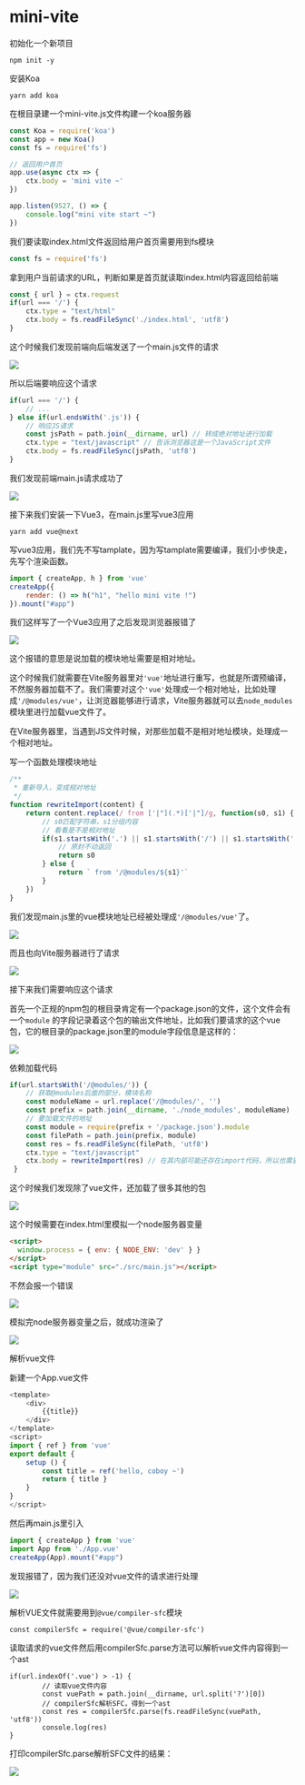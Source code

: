 # mini-vite

初始化一个新项目

```
npm init -y
```

安装Koa

```
yarn add koa
```

在根目录建一个mini-vite.js文件构建一个koa服务器

```javascript
const Koa = require('koa')
const app = new Koa()
const fs = require('fs')

// 返回用户首页
app.use(async ctx => {
    ctx.body = 'mini vite ~'
})

app.listen(9527, () => {
    console.log("mini vite start ~")
})
```

我们要读取index.html文件返回给用户首页需要用到fs模块

```javascript
const fs = require('fs')
```

拿到用户当前请求的URL，判断如果是首页就读取index.html内容返回给前端

```javascript
const { url } = ctx.request
if(url === '/') {
    ctx.type = "text/html"
    ctx.body = fs.readFileSync('./index.html', 'utf8')
}
```
这个时候我们发现前端向后端发送了一个main.js文件的请求

 ![](./md/01.png)

所以后端要响应这个请求

```javascript
if(url === '/') {
    // ...
} else if(url.endsWith('.js')) {
    // 响应JS请求
    const jsPath = path.join(__dirname, url) // 转成绝对地址进行加载
    ctx.type = "text/javascript" // 告诉浏览器这是一个JavaScript文件
    ctx.body = fs.readFileSync(jsPath, 'utf8')
}
```

我们发现前端main.js请求成功了

 ![](./md/02.png)

接下来我们安装一下Vue3，在main.js里写vue3应用

```
yarn add vue@next
```

写vue3应用，我们先不写tamplate，因为写tamplate需要编译，我们小步快走，先写个渲染函数。

```javascript
import { createApp, h } from 'vue'
createApp({
    render: () => h("h1", "hello mini vite !")
}).mount("#app")
```

我们这样写了一个Vue3应用了之后发现浏览器报错了

 ![](./md/03.png)

这个报错的意思是说加载的模块地址需要是相对地址。

这个时候我们就需要在Vite服务器里对`'vue'`地址进行重写，也就是所谓预编译，不然服务器加载不了。我们需要对这个`'vue'`处理成一个相对地址，比如处理成`'/@modules/vue'`，让浏览器能够进行请求，Vite服务器就可以去`node_modules`模块里进行加载vue文件了。

在Vite服务器里，当遇到JS文件时候，对那些加载不是相对地址模块，处理成一个相对地址。

写一个函数处理模块地址

```javascript
/**
 * 重新导入，变成相对地址
 */
function rewriteImport(content) {
    return content.replace(/ from ['|"](.*)['|"]/g, function(s0, s1) {
        // s0匹配字符串，s1分组内容
        // 看看是不是相对地址
        if(s1.startsWith('.') || s1.startsWith('/') || s1.startsWith('../')) {
            // 原封不动返回
            return s0
        } else {
            return ` from '/@modules/${s1}'`
        }
    })
}
```

我们发现main.js里的vue模块地址已经被处理成`'/@modules/vue'`了。

 ![](./md/04.png)

而且也向Vite服务器进行了请求

 ![](./md/041.png)

接下来我们需要响应这个请求

首先一个正规的npm包的根目录肯定有一个package.json的文件，这个文件会有一个`module` 的字段记录着这个包的输出文件地址，比如我们要请求的这个vue包，它的根目录的package.json里的module字段信息是这样的：

 ![](./md/042.png)

依赖加载代码

```javascript
if(url.startsWith('/@modules/')) {
    // 获取@modules后面的部分，模块名称
    const moduleName = url.replace('/@modules/', '')
    const prefix = path.join(__dirname, './node_modules', moduleName)
    // 要加载文件的地址
    const module = require(prefix + '/package.json').module
    const filePath = path.join(prefix, module)
    const res = fs.readFileSync(filePath, 'utf8')
    ctx.type = "text/javascript" 
    ctx.body = rewriteImport(res) // 在其内部可能还存在import代码，所以也需要重写一下
 }
```

这个时候我们发现除了vue文件，还加载了很多其他的包

 ![](./md/043.png)

这个时候需要在index.html里模拟一个node服务器变量

```html
<script>
  window.process = { env: { NODE_ENV: 'dev' } }
</script>
<script type="module" src="./src/main.js"></script>
```

不然会报一个错误

 ![](./md/044.png)

模拟完node服务器变量之后，就成功渲染了

 ![](./md/05.png)

解析vue文件

新建一个App.vue文件

```javascript
<template>
    <div>
        {{title}}
    </div>
</template>
<script>
import { ref } from 'vue'
export default {
    setup () {
        const title = ref('hello, coboy ~')
        return { title }
    }
}
</script>
```

然后再main.js里引入

```javascript
import { createApp } from 'vue'
import App from './App.vue'
createApp(App).mount("#app")
```

发现报错了，因为我们还没对vue文件的请求进行处理

 ![](./md/06.png)

解析VUE文件就需要用到`@vue/compiler-sfc`模块

```
const compilerSfc = require('@vue/compiler-sfc')
```

读取请求的vue文件然后用compilerSfc.parse方法可以解析vue文件内容得到一个ast

```
if(url.indexOf('.vue') > -1) {
        // 读取vue文件内容
        const vuePath = path.join(__dirname, url.split('?')[0])
        // compilerSfc解析SFC，得到一个ast
        const res = compilerSfc.parse(fs.readFileSync(vuePath, 'utf8'))
        console.log(res)
}
```

打印compilerSfc.parse解析SFC文件的结果：

 ![](./md/07.png)

